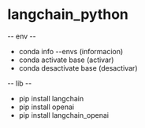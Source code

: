 # langchain_python

-- env --
 - conda info --envs (informacion)
 - conda activate base (activar)
 - conda desactivate base (desactivar)

-- lib --
 - pip install langchain
 - pip install openai
 - pip install langchain_openai
